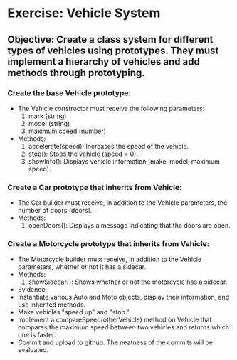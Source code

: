# Exercise: Vehicle System

## Objective: Create a class system for different types of vehicles using prototypes. They must implement a hierarchy of vehicles and add methods through prototyping.

### Create the base Vehicle prototype:

- The Vehicle constructor must receive the following parameters:
  1. mark (string)
  2. model (string)
  3. maximum speed (number)
- Methods:
  1. accelerate(speed): Increases the speed of the vehicle.
  2. stop(): Stops the vehicle (speed = 0).
  3. showInfo(): Displays vehicle information (make, model, maximum speed).

### Create a Car prototype that inherits from Vehicle:

- The Car builder must receive, in addition to the Vehicle parameters, the number of doors (doors).
- Methods:
  1.  openDoors(): Displays a message indicating that the doors are open.

### Create a Motorcycle prototype that inherits from Vehicle:

- The Motorcycle builder must receive, in addition to the Vehicle parameters, whether or not it has a sidecar.
- Methods:
  1. showSidecar(): Shows whether or not the motorcycle has a sidecar.
- Evidence:
- Instantiate various Auto and Moto objects, display their information, and use inherited methods.
- Make vehicles "speed up" and "stop."
- Implement a compareSpeed(otherVehicle) method on Vehicle that compares the maximum speed between two vehicles and returns which one is faster.
- Commit and upload to github. The neatness of the commits will be evaluated.
